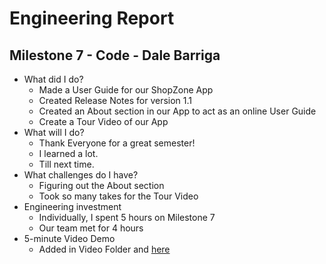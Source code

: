 # Engineering Report

## Milestone 7 - Code - Dale Barriga

- What did I do?
  - Made a User Guide for our ShopZone App
  - Created Release Notes for version 1.1
  - Created an About section in our App to act as an online User Guide
  - Create a Tour Video of our App
- What will I do?
  - Thank Everyone for a great semester!
  - I learned a lot.
  - Till next time.
- What challenges do I have?
  - Figuring out the About section
  - Took so many takes for the Tour Video
- Engineering investment
  - Individually, I spent 5 hours on Milestone 7
  - Our team met for 4 hours
- 5-minute Video Demo
  - Added in Video Folder and [here](VideoTour.md)
